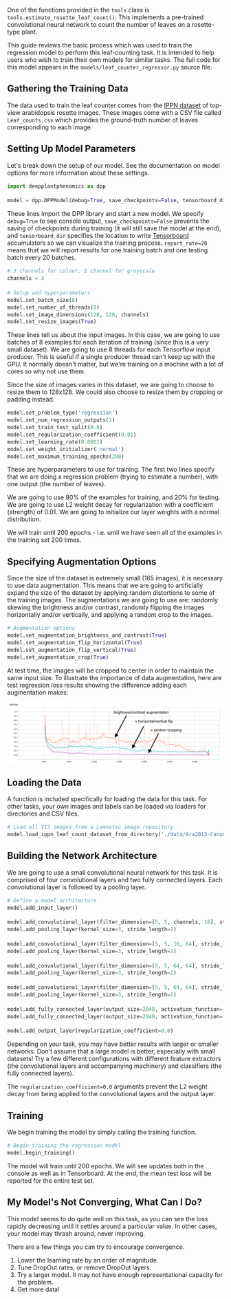 One of the functions provided in the `tools` class is `tools.estimate_rosette_leaf_count()`. This implements a pre-trained convolutional neural network to count the number of leaves on a rosette-type plant.

This guide reviews the basic process which was used to train the regression model to perform this leaf-counting task. It is intended to help users who wish to train their own models for similar tasks. The full code for this model appears in the `models/leaf_counter_regressor.py` source file.

## Gathering the Training Data

The data used to train the leaf counter comes from the [IPPN dataset](http://www.plant-phenotyping.org/datasets-home) of top-view arabidopsis rosette images. These images come with a CSV file called `Leaf_counts.csv` which provides the ground-truth number of leaves corresponding to each image.

## Setting Up Model Parameters

Let's break down the setup of our model. See the documentation on model options for more information about these settings.

```python
import deepplantphenomics as dpp

model = dpp.DPPModel(debug=True, save_checkpoints=False, tensorboard_dir='/home/user/tensorlogs', report_rate=20)
```

These lines import the DPP library and start a new model. We specify `debug=True` to see console output, `save_checkpoints=False` prevents the saving of checkpoints during training (it will still save the model at the end), and `tensorboard_dir` specifies the location to write [Tensorboard](https://www.tensorflow.org/how_tos/summaries_and_tensorboard/) accumulators so we can visualize the training process. `report_rate=20` means that we will report results for one training batch and one testing batch every 20 batches.

```python
# 3 channels for colour, 1 channel for greyscale
channels = 3

# Setup and hyperparameters
model.set_batch_size(8)
model.set_number_of_threads(8)
model.set_image_dimensions(128, 128, channels)
model.set_resize_images(True)
```

These lines tell us about the input images. In this case, we are going to use batches of 8 examples for each iteration of training (since this is a very small dataset). We are going to use 8 threads for each Tensorflow input producer. This is useful if a single producer thread can't keep up with the GPU. It normally doesn't matter, but we're training on a machine with a lot of cores so why not use them.

Since the size of images varies in this dataset, we are going to choose to resize them to 128x128. We could also choose to resize them by cropping or padding instead.

```python
model.set_problem_type('regression')
model.set_num_regression_outputs(1)
model.set_train_test_split(0.8)
model.set_regularization_coefficient(0.01)
model.set_learning_rate(0.0001)
model.set_weight_initializer('normal')
model.set_maximum_training_epochs(200)
```

These are hyperparameters to use for training. The first two lines specify that we are doing a regression problem (trying to estimate a number), with one output (the number of leaves).

We are going to use 80% of the examples for training, and 20% for testing. We are going to use L2 weight decay for regularization with a coefficient (strength) of 0.01. We are going to initialize our layer weights with a normal distribution.

We will train until 200 epochs - i.e. until we have seen all of the examples in the training set 200 times.

## Specifying Augmentation Options

Since the size of the dataset is extremely small (165 images), it is necessary to use data augmentation. This means that we are going to artificially expand the size of the dataset by applying random distortions to some of the training images. The augmentations we are going to use are: randomly skewing the brightness and/or contrast, randomly flipping the images horizontally and/or vertically, and applying a random crop to the images.

```python
# Augmentation options
model.set_augmentation_brightness_and_contrast(True)
model.set_augmentation_flip_horizontal(True)
model.set_augmentation_flip_vertical(True)
model.set_augmentation_crop(True)
```

At test time, the images will be cropped to center in order to maintain the same input size. To illustrate the importance of data augmentation, here are test regression loss results showing the difference adding each augmentation makes:

![augmentation-results](./leaf-counter-augmentation.png)

## Loading the Data

A function is included specifically for loading the data for this task. For other tasks, your own images and labels can be loaded via loaders for directories and CSV files.

```python
# Load all VIS images from a Lemnatec image repository
model.load_ippn_leaf_count_dataset_from_directory('./data/Ara2013-Canon')
```

## Building the Network Architecture

We are going to use a small convolutional neural network for this task. It is comprised of four convolutional layers and two fully connected layers. Each convolutional layer is followed by a pooling layer.

```python
# Define a model architecture
model.add_input_layer()

model.add_convolutional_layer(filter_dimension=[5, 5, channels, 16], stride_length=1, activation_function='relu', regularization_coefficient=0.0)
model.add_pooling_layer(kernel_size=3, stride_length=2)

model.add_convolutional_layer(filter_dimension=[5, 5, 16, 64], stride_length=1, activation_function='relu', regularization_coefficient=0.0)
model.add_pooling_layer(kernel_size=3, stride_length=2)

model.add_convolutional_layer(filter_dimension=[5, 5, 64, 64], stride_length=1, activation_function='relu', regularization_coefficient=0.0)
model.add_pooling_layer(kernel_size=3, stride_length=2)

model.add_convolutional_layer(filter_dimension=[5, 5, 64, 64], stride_length=1, activation_function='relu', regularization_coefficient=0.0)
model.add_pooling_layer(kernel_size=3, stride_length=2)

model.add_fully_connected_layer(output_size=2048, activation_function='relu')
model.add_fully_connected_layer(output_size=2048, activation_function='relu')

model.add_output_layer(regularization_coefficient=0.0)
```

Depending on your task, you may have better results with larger or smaller networks. Don't assume that a large model is better, especially with small datasets! Try a few different configurations with different feature extractors (the convolutional layers and accompanying machinery) and classifiers (the fully connected layers).

The `regularization_coefficient=0.0` arguments prevent the L2 weight decay from being applied to the convolutional layers and the output layer.

## Training

We begin training the model by simply calling the training function.

```python
# Begin training the regression model
model.begin_training()
```

The model will train until 200 epochs. We will see updates both in the console as well as in Tensorboard. At the end, the mean test loss will be reported for the entire test set.

## My Model's Not Converging, What Can I Do?

This model seems to do quite well on this task, as you can see the loss rapidly decreasing until it settles around a particular value. In other cases, your model may thrash around, never improving.

There are a few things you can try to encourage convergence.

1. Lower the learning rate by an order of magnitude.
2. Tune DropOut rates, or remove DropOut layers.
3. Try a larger model. It may not have enough representational capacity for the problem.
4. Get more data!